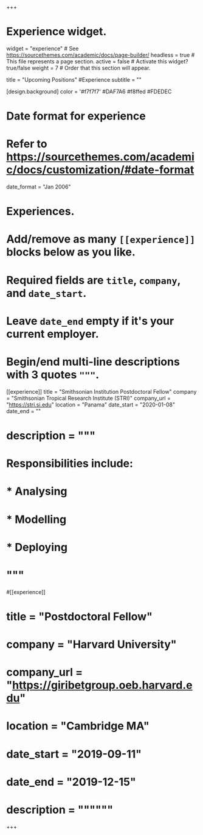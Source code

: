 +++
# Experience widget.
widget = "experience"  # See https://sourcethemes.com/academic/docs/page-builder/
headless = true  # This file represents a page section.
active = false  # Activate this widget? true/false
weight = 7  # Order that this section will appear.

title = "Upcoming Positions" #Experience
subtitle = ""

[design.background]
  color = '#f7f7f7' #DAF7A6 #f8ffed #FDEDEC

# Date format for experience
#   Refer to https://sourcethemes.com/academic/docs/customization/#date-format
date_format = "Jan 2006"

# Experiences.
#   Add/remove as many `[[experience]]` blocks below as you like.
#   Required fields are `title`, `company`, and `date_start`.
#   Leave `date_end` empty if it's your current employer.
#   Begin/end multi-line descriptions with 3 quotes `"""`.

[[experience]]
  title = "Smithsonian Institution Postdoctoral Fellow"
  company = "Smithsonian Tropical Research Institute (STRI)"
  company_url = "https://stri.si.edu"
  location = "Panama"
  date_start = "2020-01-08"
  date_end = ""
#  description = """
#  Responsibilities include:
  
#  * Analysing
#  * Modelling
#  * Deploying
#  """

#[[experience]]
#  title = "Postdoctoral Fellow"
#  company = "Harvard University"
#  company_url = "https://giribetgroup.oeb.harvard.edu"
#  location = "Cambridge MA"
#  date_start = "2019-09-11"
#  date_end = "2019-12-15"
#  description = """"""

+++